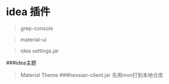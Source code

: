 idea 插件
==
>grep-console

>material-ui

>idea settings.jar

###idea主题
>Material Theme
###hessian-client.jar
>先用mvn打到本地仓库